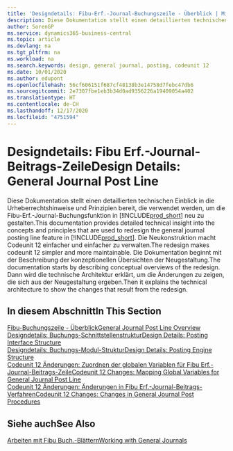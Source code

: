 ```yaml
---
title: 'Designdetails: Fibu-Erf.-Journal-Buchungszeile - Überblick | Microsoft Docs'
description: Diese Dokumentation stellt einen detaillierten technischen Einblick in die Urheberrechtshinweise und Prinzipien bereit, die verwendet werden, um die Finanzbuchhaltungs-Buchungsfunktion in Business Central neu zu gestalten.
author: SorenGP
ms.service: dynamics365-business-central
ms.topic: article
ms.devlang: na
ms.tgt_pltfrm: na
ms.workload: na
ms.search.keywords: design, general journal, posting, codeunit 12
ms.date: 10/01/2020
ms.author: edupont
ms.openlocfilehash: 56cf606151f687cf48138b3e14758d7febc47db6
ms.sourcegitcommit: 2e7307fbe1eb3b34d0ad9356226a19409054a402
ms.translationtype: HT
ms.contentlocale: de-CH
ms.lasthandoff: 12/17/2020
ms.locfileid: "4751594"
---
```

# <a name="design-details-general-journal-post-line"></a><span data-ttu-id="59cce-103">Designdetails: Fibu Erf.-Journal-Beitrags-Zeile</span><span class="sxs-lookup"><span data-stu-id="59cce-103">Design Details: General Journal Post Line</span></span>
<span data-ttu-id="59cce-104">Diese Dokumentation stellt einen detaillierten technischen Einblick in die Urheberrechtshinweise und Prinzipien bereit, die verwendet werden, um die Fibu-Erf.-Journal-Buchungsfunktion in [!INCLUDE[prod_short](includes/prod_short.md)] neu zu gestalten.</span><span class="sxs-lookup"><span data-stu-id="59cce-104">This documentation provides detailed technical insight into the concepts and principles that are used to redesign the general journal posting line feature in [!INCLUDE[prod_short](includes/prod_short.md)].</span></span> <span data-ttu-id="59cce-105">Die Neukonstruktion macht Codeunit 12 einfacher und einfacher zu verwalten.</span><span class="sxs-lookup"><span data-stu-id="59cce-105">The redesign makes codeunit 12 simpler and more maintainable.</span></span> <span data-ttu-id="59cce-106">Die Dokumentation beginnt mit der Beschreibung der konzeptionellen Übersichten der Neugestaltung.</span><span class="sxs-lookup"><span data-stu-id="59cce-106">The documentation starts by describing conceptual overviews of the redesign.</span></span> <span data-ttu-id="59cce-107">Dann wird die technische Architektur erklärt, um die Änderungen zu zeigen, die sich aus der Neugestaltung ergeben.</span><span class="sxs-lookup"><span data-stu-id="59cce-107">Then it explains the technical architecture to show the changes that result from the redesign.</span></span>  

## <a name="in-this-section"></a><span data-ttu-id="59cce-108">In diesem Abschnitt</span><span class="sxs-lookup"><span data-stu-id="59cce-108">In This Section</span></span>  
[<span data-ttu-id="59cce-109">Fibu-Buchungszeile - Überblick</span><span class="sxs-lookup"><span data-stu-id="59cce-109">General Journal Post Line Overview</span></span>](design-details-general-journal-post-line-overview.md)  
[<span data-ttu-id="59cce-110">Designdetails: Buchungs-Schnittstellenstruktur</span><span class="sxs-lookup"><span data-stu-id="59cce-110">Design Details: Posting Interface Structure</span></span>](design-details-posting-interface-structure.md)  
[<span data-ttu-id="59cce-111">Designdetails: Buchungs-Modul-Struktur</span><span class="sxs-lookup"><span data-stu-id="59cce-111">Design Details: Posting Engine Structure</span></span>](design-details-posting-engine-structure.md)  
[<span data-ttu-id="59cce-112">Codeunit 12 Änderungen: Zuordnen der globalen Variablen für Fibu Erf.-Journal-Beitrags-Zeile</span><span class="sxs-lookup"><span data-stu-id="59cce-112">Codeunit 12 Changes: Mapping Global Variables for General Journal Post Line</span></span>](design-details-codeunit-12-changes-mapping-global-variables-for-general-journal-post-line.md)  
[<span data-ttu-id="59cce-113">Codeunit 12 Änderungen: Änderungen in Fibu Erf.-Journal-Beitrags-Verfahren</span><span class="sxs-lookup"><span data-stu-id="59cce-113">Codeunit 12 Changes: Changes in General Journal Post Procedures</span></span>](design-details-codeunit-12-changes-changes-in-general-journal-post-procedures.md)  

## <a name="see-also"></a><span data-ttu-id="59cce-114">Siehe auch</span><span class="sxs-lookup"><span data-stu-id="59cce-114">See Also</span></span>  
[<span data-ttu-id="59cce-115">Arbeiten mit Fibu Buch.-Blättern</span><span class="sxs-lookup"><span data-stu-id="59cce-115">Working with General Journals</span></span>](ui-work-general-journals.md)
